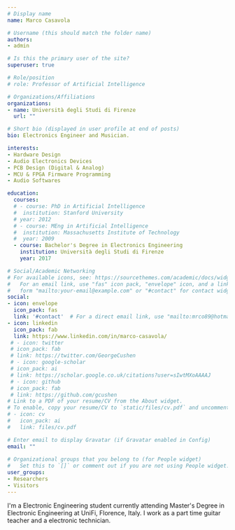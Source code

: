 ```yaml
---
# Display name
name: Marco Casavola

# Username (this should match the folder name)
authors:
- admin

# Is this the primary user of the site?
superuser: true

# Role/position
# role: Professor of Artificial Intelligence

# Organizations/Affiliations
organizations:
- name: Università degli Studi di Firenze
  url: ""

# Short bio (displayed in user profile at end of posts)
bio: Electronics Engineer and Musician.

interests:
- Hardware Design
- Audio Electronics Devices
- PCB Design (Digital & Analog)
- MCU & FPGA Firmware Programming 
- Audio Softwares

education:
  courses:
  # - course: PhD in Artificial Intelligence
  #  institution: Stanford University
  # year: 2012
  # - course: MEng in Artificial Intelligence
  #  institution: Massachusetts Institute of Technology
  #  year: 2009
  - course: Bachelor's Degree in Electronics Engineering
    institution: Università degli Studi di Firenze
    year: 2017

# Social/Academic Networking
# For available icons, see: https://sourcethemes.com/academic/docs/widgets/#icons
#   For an email link, use "fas" icon pack, "envelope" icon, and a link in the
#   form "mailto:your-email@example.com" or "#contact" for contact widget.
social:
- icon: envelope
  icon_pack: fas
  link: '#contact'  # For a direct email link, use "mailto:mrco89@hotmail.com".
- icon: linkedin
  icon_pack: fab
  link: https://www.linkedin.com/in/marco-casavola/
 # - icon: twitter
 # icon_pack: fab
 # link: https://twitter.com/GeorgeCushen
 # - icon: google-scholar
 # icon_pack: ai
 # link: https://scholar.google.co.uk/citations?user=sIwtMXoAAAAJ
 # - icon: github
 # icon_pack: fab
 # link: https://github.com/gcushen
# Link to a PDF of your resume/CV from the About widget.
# To enable, copy your resume/CV to `static/files/cv.pdf` and uncomment the lines below.  
# - icon: cv
#   icon_pack: ai
#   link: files/cv.pdf

# Enter email to display Gravatar (if Gravatar enabled in Config)
email: ""
  
# Organizational groups that you belong to (for People widget)
#   Set this to `[]` or comment out if you are not using People widget.  
user_groups:
- Researchers
- Visitors
---
```


I'm a Electronic Engineering student currently attending  Master's Degree in Electronic Engineering at UniFi, Florence, Italy. 
I work as a part time guitar teacher and a electronic technician.
